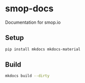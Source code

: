 # smop-docs

Documentation for smop.io

## Setup

```sh
pip install mkdocs mkdocs-material
```

## Build

```sh
mkdocs build --dirty
```